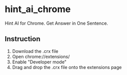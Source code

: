 # hint_ai_chrome
Hint AI for Chrome. 
Get Answer in One Sentence.

## Instruction
1. Download the .crx file
2. Open chrome://extensions/
3. Enable "Developer mode"
4. Drag and drop the .crx file onto the extensions page
